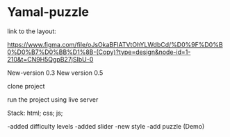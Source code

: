 # Yamal-puzzle

link to the layout:

https://www.figma.com/file/oJsOkaBFlATVtOhYLWdbCd/%D0%9F%D0%B0%D0%B7%D0%BB%D1%8B-(Copy)?type=design&node-id=1-210&t=CN9H5QgpB27jSIbU-0

New-version 0.3
New version 0.5

clone project

run the project using live server

Stack:
    html;
    css;
    js;

-added difficulty levels
-added slider
-new style
-add puzzle (Demo)


